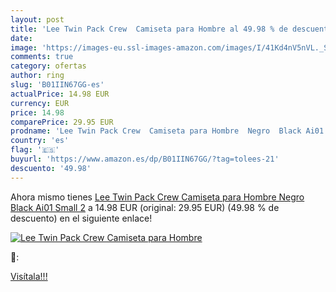 ```yaml
---
layout: post
title: 'Lee Twin Pack Crew  Camiseta para Hombre al 49.98 % de descuento'
date: 
image: 'https://images-eu.ssl-images-amazon.com/images/I/41Kd4nV5nVL._SL200_.jpg'
comments: true
category: ofertas
author: ring
slug: 'B01IIN67GG-es'
actualPrice: 14.98 EUR
currency: EUR
price: 14.98
comparePrice: 29.95 EUR
prodname: 'Lee Twin Pack Crew  Camiseta para Hombre  Negro  Black Ai01  Small 2'
country: 'es'
flag: '🇪🇸'
buyurl: 'https://www.amazon.es/dp/B01IIN67GG/?tag=tolees-21'
descuento: '49.98'
---
```


Ahora mismo tienes [Lee Twin Pack Crew  Camiseta para Hombre  Negro  Black Ai01  Small 2](https://www.amazon.es/dp/B01IIN67GG/?tag=tolees-21) a 14.98 EUR (original: 29.95 EUR) (49.98 %  de descuento) en el siguiente enlace!

[![Lee Twin Pack Crew  Camiseta para Hombre](https://images-eu.ssl-images-amazon.com/images/I/41Kd4nV5nVL._SL200_.jpg)](https://www.amazon.es/dp/B01IIN67GG/?tag=tolees-21)

🔎:


[Visítala!!!](https://www.amazon.es/dp/B01IIN67GG/?tag=tolees-21)
